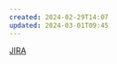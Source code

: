```yaml
---
created: 2024-02-29T14:07
updated: 2024-03-01T09:45
---
```



[JIRA](https://csojiramixtelematics.atlassian.net/browse/OE-514)
